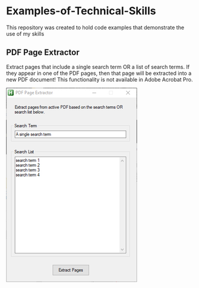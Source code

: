 # Examples-of-Technical-Skills
This repository was created to hold code examples that demonstrate the use of my skills


<h2>PDF Page Extractor</h2>
Extract pages that include a single search term OR a list of search terms.  If they appear in one of the PDF pages, then that page will be extracted into a new PDF document!  This functionality is not available in Adobe Acrobat Pro.
<br>

![see preview](img.jpg)
